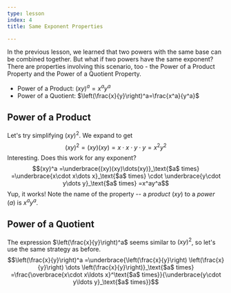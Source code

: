 ```yaml
---
type: lesson
index: 4
title: Same Exponent Properties

---
```


In the previous lesson, we learned that two powers with the same base can be combined together. But what if two powers have the same exponent? There are properties involving this scenario, too - the Power of a Product Property and the Power of a Quotient Property. 

- Power of a Product: $(xy)^a=x^a y^a$
- Power of a Quotient: $\left(\frac{x}{y}\right)^a=\frac{x^a}{y^a}$

## Power of a Product
Let's try simplifying $(xy)^2$. We expand to get
$$(xy)^2=(xy)(xy)=x\cdot x\cdot y\cdot y=x^2y^2$$
Interesting. Does this work for any exponent?
$$(xy)^a
=\underbrace{(xy)(xy)\dots(xy)}_\text{$a$ times}
=\underbrace{x\cdot x\dots x}_\text{$a$ times} \cdot \underbrace{y\cdot y\dots y}_\text{$a$ times}
=x^ay^a$$
Yup, it works! Note the name of the property -- a *product* ($xy$) to a *power* ($a$) is $x^a y^a$.

## Power of a Quotient
The expression $\left(\frac{x}{y}\right)^a$ seems similar to $(xy)^2$, so let's use the same strategy as before. 
$$\left(\frac{x}{y}\right)^a
=\underbrace{\left(\frac{x}{y}\right) \left(\frac{x}{y}\right) \dots \left(\frac{x}{y}\right)}_\text{$a$ times}
=\frac{\overbrace{x\cdot x\ldots x}^\text{$a$ times}}{\underbrace{y\cdot y\ldots y}_\text{$a$ times}}$$
<!--stackedit_data:
eyJoaXN0b3J5IjpbLTEyNDk0ODE3NTIsNzYyMDc0Mjc2LDEwMj
E4MjQ1NzVdfQ==
-->